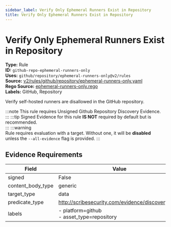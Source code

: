 ```yaml
---
sidebar_label: Verify Only Ephemeral Runners Exist in Repository
title: Verify Only Ephemeral Runners Exist in Repository
---  
```

# Verify Only Ephemeral Runners Exist in Repository  
**Type:** Rule  
**ID:** `github-repo-ephemeral-runners-only`  
**Uses:** `github/repository/ephemeral-runners-only@v2/rules`  
**Source:** [v2/rules/github/repository/ephemeral-runners-only.yaml](https://github.com/scribe-public/sample-policies/blob/main/v2/rules/github/repository/ephemeral-runners-only.yaml)  
**Rego Source:** [ephemeral-runners-only.rego](https://github.com/scribe-public/sample-policies/blob/main/v2/rules/github/repository/ephemeral-runners-only.rego)  
**Labels:** GitHub, Repository  

Verify self-hosted runners are disallowed in the GitHub repository.

:::note 
This rule requires Unsigned Github Repository Discovery Evidence.  
::: 
:::tip 
Signed Evidence for this rule **IS NOT** required by default but is recommended.  
::: 
:::warning  
Rule requires evaluation with a target. Without one, it will be **disabled** unless the `--all-evidence` flag is provided.
::: 

## Evidence Requirements  
| Field | Value |
|-------|-------|
| signed | False |
| content_body_type | generic |
| target_type | data |
| predicate_type | http://scribesecurity.com/evidence/discovery/v0.1 |
| labels | - platform=github<br/>- asset_type=repository |

